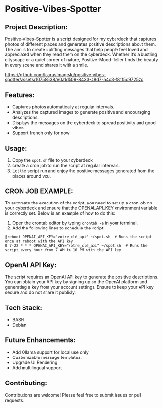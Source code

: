 # Positive-Vibes-Spotter

## Project Description:

Positive-Vibes-Spotter is a script designed for my cyberdeck that captures photos of different places and generates positive descriptions about them. The aim is to create uplifting messages that help people feel loved and appreciated when they read them on the cyberdeck. Whether it’s a bustling cityscape or a quiet corner of nature, Positive-Mood-Teller finds the beauty in every scene and shares it with a smile.



https://github.com/IcarusImageJu/positive-vibes-spotter/assets/10758538/e0a1d509-8433-48d7-a4c3-f81f5c97252c



## Features:

  - Captures photos automatically at regular intervals.
  - Analyzes the captured images to generate positive and encouraging descriptions.
  - Displays the messages on the cyberdeck to spread positivity and good vibes.
  - Support french only for now

## Usage:

  1. Copy the `spot.sh` file to your cyberdeck.
  2. create a cron job to run the script at regular intervals.
  3. Let the script run and enjoy the positive messages generated from the places around you.

## CRON JOB EXAMPLE:

To automate the execution of the script, you need to set up a cron job on your cyberdeck and ensure that the OPENAI_API_KEY environment variable is correctly set. Below is an example of how to do this:

  1. Open the crontab editor by typing `crontab -e` in your terminal.
  2. Add the following lines to schedule the script:

```
@reboot OPENAI_API_KEY="votre_clé_api" ~/spot.sh  # Runs the script once at reboot with the API key
0 7-22 * * * OPENAI_API_KEY="votre_clé_api" ~/spot.sh  # Runs the script every hour from 7 AM to 10 PM with the API key
```

## OpenAI API Key:

The script requires an OpenAI API key to generate the positive descriptions. You can obtain your API key by signing up on the OpenAI platform and generating a key from your account settings. Ensure to keep your API key secure and do not share it publicly.

## Tech Stack:

  - BASH
  - Debian

## Future Enhancements:

  - Add Ollama support for local use only
  - Customizable message templates.
  - Upgrade UI Rendering
  - Add multilingual support

## Contributing:

Contributions are welcome! Please feel free to submit issues or pull requests.
